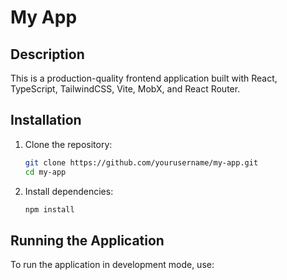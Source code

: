 # My App

## Description

This is a production-quality frontend application built with React, TypeScript, TailwindCSS, Vite, MobX, and React Router.

## Installation

1. Clone the repository:
   ```bash
   git clone https://github.com/yourusername/my-app.git
   cd my-app
   ```

2. Install dependencies:
   ```bash
   npm install
   ```

## Running the Application

To run the application in development mode, use: